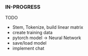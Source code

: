 ### IN-PROGRESS ###
TODO
- Stem, Tokenize, build linear matrix
- create training data
- pytorch model -> Neural Network
- save/load model
- implement chat

